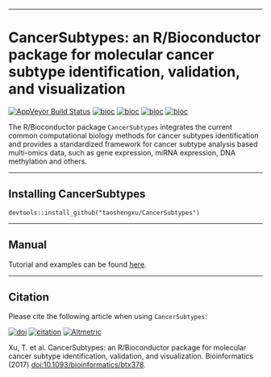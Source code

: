 ------------------------------------------------------------------------

# CancerSubtypes: an R/Bioconductor package for molecular cancer subtype identification, validation, and visualization

[![AppVeyor Build Status](https://ci.appveyor.com/api/projects/status/github/taoshengxu/CancerSubtypes?branch=master&svg=true)](https://ci.appveyor.com/project/taoshengxu/CancerSubtypes)
[![bioc](http://www.bioconductor.org/shields/downloads/CancerSubtypes.svg)](http://bioconductor.org/packages/stats/bioc/CancerSubtypes.html)
[![bioc](http://www.bioconductor.org/shields/years-in-bioc/CancerSubtypes.svg)](http://bioconductor.org/packages/CancerSubtypes/)
[![bioc](http://bioconductor.org/shields/availability/devel/CancerSubtypes.svg)](http://bioconductor.org/packages/CancerSubtypes/)
[![bioc](http://www.bioconductor.org/shields/build/release/bioc/CancerSubtypes.svg)](http://bioconductor.org/checkResults/release/bioc-LATEST/CancerSubtypes.html)

The R/Bioconductor package `CancerSubtypes` integrates the current common computational biology methods for cancer subtypes identification and provides a standardized framework for cancer subtype analysis based multi-omics data, such as gene expression, miRNA expression, DNA methylation and others.

------------------------------------------------------------------------

## Installing CancerSubtypes

```{r,eval=FALSE,warning=FALSE,message=FALSE}
devtools::install_github("taoshengxu/CancerSubtypes")
```
------------------------------------------------------------------------

## Manual
Tutorial and examples can be found  [here](https://bioconductor.org/packages/devel/bioc/vignettes/CancerSubtypes/inst/doc/CancerSubtypes-vignette.html).

<!--(http://htmlpreview.github.io/?https://github.com/taoshengxu/Documents/blob/master/CancerSubtypes-vignette.html)-->


------------------------------------------------------------------------

## Citation
Please cite the following article when using `CancerSubtypes`:

[![doi](https://img.shields.io/badge/doi-10.1093/bioinformatics/btx378-green.svg?style=flat)](https://doi.org/10.1093/bioinformatics/btx378) [![citation](https://img.shields.io/badge/cited%20by-0-green.svg?style=flat)](https://doi.org/10.1093/bioinformatics/btx378) [![Altmetric](https://img.shields.io/badge/Altmetric-2-green.svg?style=flat)](https://www.altmetric.com/details/21038105)

Xu, T. et al. CancerSubtypes: an R/Bioconductor package for molecular cancer subtype identification, validation, and visualization. Bioinformatics (2017) [doi:10.1093/bioinformatics/btx378](https://doi.org/10.1093/bioinformatics/btx378).